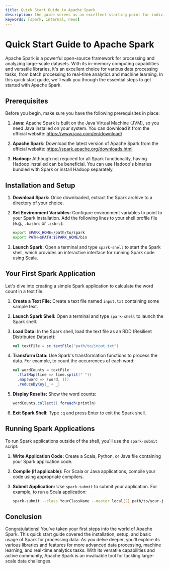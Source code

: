 ```yaml
---
title: Quick Start Guide to Apache Spark
description: the guide serves as an excellent starting point for individuals interested in working with Apache Spark. It covers key aspects of installation, setup, and application development, encouraging readers to explore the extensive capabilities of Spark's libraries and features.
keywords: [spark, internal, news]
---
```


# Quick Start Guide to Apache Spark

Apache Spark is a powerful open-source framework for processing and analyzing large-scale datasets. With its in-memory computing capabilities and versatile libraries, it's an excellent choice for various data processing tasks, from batch processing to real-time analytics and machine learning. In this quick start guide, we'll walk you through the essential steps to get started with Apache Spark.

## Prerequisites

Before you begin, make sure you have the following prerequisites in place:

1. **Java:** Apache Spark is built on the Java Virtual Machine (JVM), so you need Java installed on your system. You can download it from the official website: https://www.java.com/en/download/

2. **Apache Spark:** Download the latest version of Apache Spark from the official website: https://spark.apache.org/downloads.html

3. **Hadoop:** Although not required for all Spark functionality, having Hadoop installed can be beneficial. You can use Hadoop's binaries bundled with Spark or install Hadoop separately.

## Installation and Setup

1. **Download Spark:** Once downloaded, extract the Spark archive to a directory of your choice.

2. **Set Environment Variables:** Configure environment variables to point to your Spark installation. Add the following lines to your shell profile file (e.g., `.bashrc` or `.zshrc`):

   ```bash
   export SPARK_HOME=/path/to/spark
   export PATH=$PATH:$SPARK_HOME/bin
   ```

3. **Launch Spark:** Open a terminal and type `spark-shell` to start the Spark shell, which provides an interactive interface for running Spark code using Scala.

## Your First Spark Application

Let's dive into creating a simple Spark application to calculate the word count in a text file.

1. **Create a Text File:** Create a text file named `input.txt` containing some sample text.

2. **Launch Spark Shell:** Open a terminal and type `spark-shell` to launch the Spark shell.

3. **Load Data:** In the Spark shell, load the text file as an RDD (Resilient Distributed Dataset):

   ```scala
   val textFile = sc.textFile("path/to/input.txt")
   ```

4. **Transform Data:** Use Spark's transformation functions to process the data. For example, to count the occurrences of each word:

   ```scala
   val wordCounts = textFile
     .flatMap(line => line.split(" "))
     .map(word => (word, 1))
     .reduceByKey(_ + _)
   ```

5. **Display Results:** Show the word counts:

   ```scala
   wordCounts.collect().foreach(println)
   ```

6. **Exit Spark Shell:** Type `:q` and press Enter to exit the Spark shell.

## Running Spark Applications

To run Spark applications outside of the shell, you'll use the `spark-submit` script:

1. **Write Application Code:** Create a Scala, Python, or Java file containing your Spark application code.

2. **Compile (if applicable):** For Scala or Java applications, compile your code using appropriate compilers.

3. **Submit Application:** Use `spark-submit` to submit your application. For example, to run a Scala application:

   ```bash
   spark-submit --class YourClassName --master local[2] path/to/your-jar-file.jar
   ```

## Conclusion

Congratulations! You've taken your first steps into the world of Apache Spark. This quick start guide covered the installation, setup, and basic usage of Spark for processing data. As you delve deeper, you'll explore its various libraries and features for more advanced data processing, machine learning, and real-time analytics tasks. With its versatile capabilities and active community, Apache Spark is an invaluable tool for tackling large-scale data challenges.
